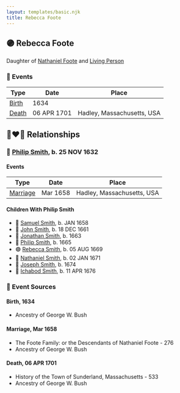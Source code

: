 ```yaml
---
layout: templates/basic.njk
title: Rebecca Foote
---
```

## 🟣 Rebecca Foote

Daughter of [Nathaniel Foote](/people/6/64098820) and [Living Person](/people/7/77201280)

### 📆 Events

Type | Date | Place
------ | ------ | ------
[Birth](#event-06803e75-226c-41d2-ab0e-f07b9b588961) | 1634 |
[Death](#event-30a99acc-788c-4f93-a8ae-4165d2e1bda7) | 06 APR 1701 | Hadley, Massachusetts, USA

## 👩‍❤️‍👨 Relationships

### 🔵 [Philip Smith](/people/6/61981014), b. 25 NOV 1632

#### Events

Type | Date | Place
------ | ------ | ------
[Marriage](#event-3b3747f4-7acf-4f0d-ba80-8c59a127381a) | Mar 1658 | Hadley, Massachusetts, USA
#### Children With Philip Smith
* 🔵 [Samuel Smith](/people/8/82805494), b. JAN 1658
* 🔵 [John Smith](/people/3/36040590), b. 18 DEC 1661
* 🔵 [Jonathan Smith](/people/8/86610734), b. 1663
* 🔵 [Philip Smith](/people/4/43477914), b. 1665
* 🟣 [Rebecca Smith](/people/7/76162584), b. 05 AUG 1669
* 🔵 [Nathaniel Smith](/people/8/82150350), b. 02 JAN 1671
* 🔵 [Joseph Smith](/people/4/405860), b. 1674
* 🔵 [Ichabod Smith](/people/3/31008221), b. 11 APR 1676
### 📰 Event Sources

#### <a id="event-06803e75-226c-41d2-ab0e-f07b9b588961"></a> Birth, 1634
* Ancestry of George W. Bush

#### <a id="event-3b3747f4-7acf-4f0d-ba80-8c59a127381a"></a> Marriage, Mar 1658
* The Foote Family: or the Descendants of Nathaniel Foote  - 276
* Ancestry of George W. Bush
#### <a id="event-30a99acc-788c-4f93-a8ae-4165d2e1bda7"></a> Death, 06 APR 1701
* History of the Town of Sunderland, Massachusetts  - 533
* Ancestry of George W. Bush
